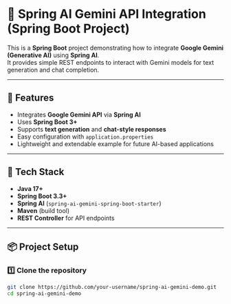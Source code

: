 # 🌸 Spring AI Gemini API Integration (Spring Boot Project)

This is a **Spring Boot** project demonstrating how to integrate **Google Gemini (Generative AI)** using **Spring AI**.  
It provides simple REST endpoints to interact with Gemini models for text generation and chat completion.

---

## 🚀 Features

- Integrates **Google Gemini API** via **Spring AI**
- Uses **Spring Boot 3+**
- Supports **text generation** and **chat-style responses**
- Easy configuration with `application.properties`
- Lightweight and extendable example for future AI-based applications

---

## 🧰 Tech Stack

- **Java 17+**
- **Spring Boot 3.3+**
- **Spring AI** (`spring-ai-gemini-spring-boot-starter`)
- **Maven** (build tool)
- **REST Controller** for API endpoints

---

## 📦 Project Setup

### 1️⃣ Clone the repository

```bash
git clone https://github.com/your-username/spring-ai-gemini-demo.git
cd spring-ai-gemini-demo
